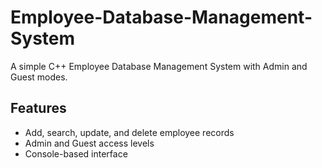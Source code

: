 # Employee-Database-Management-System

A simple C++ Employee Database Management System with Admin and Guest modes.

## Features

- Add, search, update, and delete employee records
- Admin and Guest access levels
- Console-based interface
